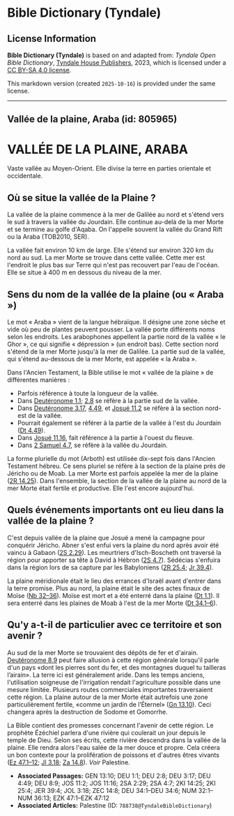 # Bible Dictionary (Tyndale)

## License Information

**Bible Dictionary (Tyndale)** is based on and adapted from: _Tyndale Open Bible Dictionary_, [Tyndale House Publishers](https://tyndaleopenresources.com/), 2023, which is licensed under a [CC BY-SA 4.0 license](https://creativecommons.org/licenses/by-sa/4.0/legalcode.en).

This markdown version (created `2025-10-16`) is provided under the same license.



--------------------------------

## Vallée de la plaine, Araba (id: 805965)

VALLÉE DE LA PLAINE, ARABA
==========================

Vaste vallée au Moyen\-Orient. Elle divise la terre en parties orientale et occidentale.

Où se situe la vallée de la Plaine ?
------------------------------------

La vallée de la plaine commence à la mer de Galilée au nord et s'étend vers le sud à travers la vallée du Jourdain. Elle continue au\-delà de la mer Morte et se termine au golfe d'Aqaba. On l'appelle souvent la vallée du Grand Rift ou la Araba (TOB2010, SER).

La vallée fait environ 10 km de large. Elle s'étend sur environ 320 km du nord au sud. La mer Morte se trouve dans cette vallée. Cette mer est l'endroit le plus bas sur Terre qui n'est pas recouvert par l'eau de l'océan. Elle se situe à 400 m en dessous du niveau de la mer.

Sens du nom de la vallée de la plaine (ou « Araba »)
----------------------------------------------------

Le mot « Araba » vient de la langue hébraïque. Il désigne une zone sèche et vide où peu de plantes peuvent pousser. La vallée porte différents noms selon les endroits. Les arabophones appellent la partie nord de la vallée « le Ghor », ce qui signifie « dépression » (un endroit bas). Cette section nord s'étend de la mer Morte jusqu'à la mer de Galilée. La partie sud de la vallée, qui s'étend au\-dessous de la mer Morte, est appelée « la Araba ».

Dans l'Ancien Testament, la Bible utilise le mot « vallée de la plaine » de différentes manières :

* Parfois référence à toute la longueur de la vallée.
* Dans [Deutéronome 1\.1](https://ref.ly/Deut1:1); [2\.8](https://ref.ly/Deut2:8) se réfère à la partie sud de la vallée.
* Dans [Deutéronome 3\.17](https://ref.ly/Deut3:17), [4\.49](https://ref.ly/Deut4:49), et [Josué 11\.2](https://ref.ly/Josh11:2) se réfère à la section nord\-est de la vallée.
* Pourrait également se référer à la partie de la vallée à l'est du Jourdain ([Dt 4\.49](https://ref.ly/Deut4:49)).
* Dans [Josué 11\.16](https://ref.ly/Josh11:16), fait référence à la partie à l'ouest du fleuve.
* Dans [2 Samuel 4\.7](https://ref.ly/2Sam4:7), se réfère à la vallée du Jourdain.

La forme plurielle du mot (Arboth) est utilisée dix\-sept fois dans l'Ancien Testament hébreu. Ce sens pluriel se réfère à la section de la plaine près de Jéricho ou de Moab. La mer Morte est parfois appelée la mer de la plaine ([2R 14\.25](https://ref.ly/2Kgs14:25)). Dans l'ensemble, la section de la vallée de la plaine au nord de la mer Morte était fertile et productive. Elle l'est encore aujourd'hui.

Quels événements importants ont eu lieu dans la vallée de la plaine ?
---------------------------------------------------------------------

C'est depuis vallée de la plaine que Josué a mené la campagne pour conquérir Jéricho. Abner s'est enfui vers la plaine du nord après avoir été vaincu à Gabaon ([2S 2\.29](https://ref.ly/2Sam2:29)). Les meurtriers d'Isch\-Boscheth ont traversé la région pour apporter sa tête à David à Hébron ([2S 4\.7](https://ref.ly/2Sam4:7)). Sédécias s'enfuira dans la région lors de sa capture par les Babyloniens ([2R 25\.4](https://ref.ly/2Kgs25:4); [Jr 39\.4](https://ref.ly/Jer39:4)).

La plaine méridionale était le lieu des errances d'Israël avant d'entrer dans la terre promise. Plus au nord, la plaine était le site des actes finaux de Moïse ([Nb 32–36](https://ref.ly/Num32:1-Num36:13)). Moïse est mort et a été enterré dans la plaine ([Dt 1\.1](https://ref.ly/Deut1:1)). Il sera enterré dans les plaines de Moab à l'est de la mer Morte ([Dt 34\.1–6](https://ref.ly/Deut34:1-Deut34:6)).

Qu'y a\-t\-il de particulier avec ce territoire et son avenir ?
---------------------------------------------------------------

Au sud de la mer Morte se trouvaient des dépôts de fer et d'airain. [Deutéronome 8\.9](https://ref.ly/Deut8:9) peut faire allusion à cette région générale lorsqu'il parle d'un pays «dont les pierres sont du fer, et des montagnes duquel tu tailleras l’airain». La terre ici est généralement aride. Dans les temps anciens, l'utilisation soigneuse de l'irrigation rendait l'agriculture possible dans une mesure limitée. Plusieurs routes commerciales importantes traversaient cette région. La plaine autour de la mer Morte était autrefois une zone particulièrement fertile, «comme un jardin de l’Éternel» ([Gn 13\.10](https://ref.ly/Gen13:10)). Ceci changera après la destruction de Sodome et Gomorrhe.

La Bible contient des promesses concernant l'avenir de cette région. Le prophète Ézéchiel parlera d'une rivière qui coulerait un jour depuis le temple de Dieu. Selon ses écrits, cette rivière descendra dans la vallée de la plaine. Elle rendra alors l'eau salée de la mer douce et propre. Cela créera un bon contexte pour la prolifération de poissons et d'autres êtres vivants ([Ez 47\.1–12](https://ref.ly/Ezek47:1-Ezek47:12); [Jl 3\.18](https://ref.ly/Joel3:18); [Za 14\.8](https://ref.ly/Zech14:8)). *Voir* Palestine.

* **Associated Passages:** GEN 13:10; DEU 1:1; DEU 2:8; DEU 3:17; DEU 4:49; DEU 8:9; JOS 11:2; JOS 11:16; 2SA 2:29; 2SA 4:7; 2KI 14:25; 2KI 25:4; JER 39:4; JOL 3:18; ZEC 14:8; DEU 34:1–DEU 34:6; NUM 32:1–NUM 36:13; EZK 47:1–EZK 47:12
* **Associated Articles:** Palestine (ID: `788738@TyndaleBibleDictionary`)

